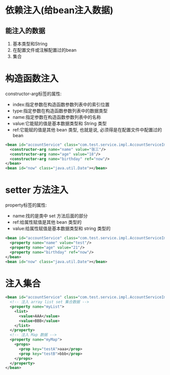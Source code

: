 # 依赖注入(给bean注入数据)

## 能注入的数据
1. 基本类型和String
2. 在配置文件或注解配置过的bean
3. 集合

# 构造函数注入
constructor-arg标签的属性:
- index:指定参数在构造函数参数列表中的索引位置
- type:指定参数在构造函数参数列表中的数据类型
- name:指定参数在构造函数参数列表中的名称
- value:它能赋的值是基本数据类型和 String 类型
- ref:它能赋的值是其他 bean 类型, 也就是说, 必须得是在配置文件中配置过的 bean
```xml
<bean id="accountService" class="com.test.service.impl.AccountServiceImpl">
  <constructor-arg name="name" value="张三"/>
  <constructor-arg name="age" value="18"/>
  <constructor-arg name="birthday" ref="now"/>
</bean>
<bean id="now" class="java.util.Date"></bean>
```

# setter 方法注入
property标签的属性: 
- name:找的是类中 set 方法后面的部分
- ref:给属性赋值是其他 bean 类型的
- value:给属性赋值是基本数据类型和 string 类型的
```xml
<bean id="accountService" class="com.test.service.impl.AccountServiceImpl">
  <property name="name" value="test"/>
  <property name="age" value="21"/>
  <property name="birthday" ref="now"/>
</bean>
<bean id="now" class="java.util.Date"></bean>
```

# 注入集合
```xml
<bean id="accountService" class="com.test.service.impl.AccountServiceImpl">
  <!-- 注入 array list set 集合数据 -->
  <property name="myList">
    <list>
      <value>AAA</value>
      <value>BBB</value>
    </list>
  </property>
  <!-- 注入 Map 数据 -->
  <property name="myMap">
    <props>
      <prop key="testA">aaa</prop>
      <prop key="testB">bbb</prop>
    </props>
  </property>
</bean>
```
